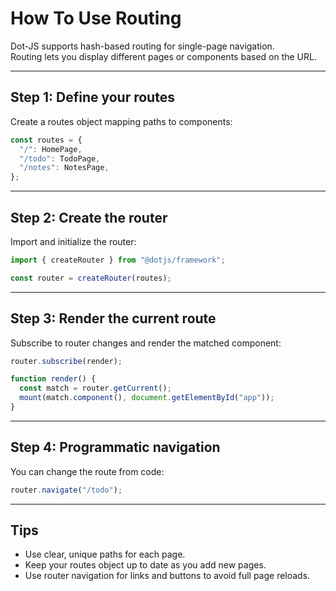 # How To Use Routing

Dot-JS supports hash-based routing for single-page navigation.  
Routing lets you display different pages or components based on the URL.

---

## Step 1: Define your routes

Create a routes object mapping paths to components:

```ts
const routes = {
  "/": HomePage,
  "/todo": TodoPage,
  "/notes": NotesPage,
};
```

---

## Step 2: Create the router

Import and initialize the router:

```ts
import { createRouter } from "@dotjs/framework";

const router = createRouter(routes);
```

---

## Step 3: Render the current route

Subscribe to router changes and render the matched component:

```ts
router.subscribe(render);

function render() {
  const match = router.getCurrent();
  mount(match.component(), document.getElementById("app"));
}
```

---

## Step 4: Programmatic navigation

You can change the route from code:

```ts
router.navigate("/todo");
```

---

## Tips

- Use clear, unique paths for each page.
- Keep your routes object up to date as you add new pages.
- Use router navigation for links and buttons to avoid full page reloads.